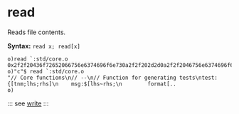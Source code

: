# read

Reads file contents.

**Syntax:** ```read x; read[x]```

```o
o)read `:std/core.o
0x2f2f20436f72652066756e6374696f6e730a2f2f202d2d0a2f2f2046756e6374696f6e20666f722067656e65726174696e672074657374730a7..
o)"c"$ read `:std/core.o
"// Core functions\n// --\n// Function for generating tests\ntest:{[tnm;lhs;rhs]\n    msg:$[lhs~rhs;\n        format[..
o)
```

::: see
[write](/verbs/file/write.md)
:::
